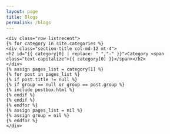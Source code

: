 ```yaml
---
layout: page
title: Blogs
permalink: /blogs
---
```


<!-- Posts Index
================================================== -->
<section class="recent-posts">

    <div class="row listrecent">
    {% for category in site.categories %}
    <div class="section-title col-md-12 mt-4">
    <h2 id="{{ category[0] | replace: " ","-" }}">Category <span class="text-capitalize">{{ category[0] }}</span></h2>
    </div>
    {% assign pages_list = category[1] %}
    {% for post in pages_list %}
    {% if post.title != null %}
    {% if group == null or group == post.group %}
    {% include postbox.html %}
    {% endif %}
    {% endif %}
    {% endfor %}
    {% assign pages_list = nil %}
    {% assign group = nil %}
    {% endfor %}
    </div>

</section>
